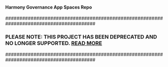 #### Harmony Governance App Spaces Repo

########################################################################################
### PLEASE NOTE: THIS PROJECT HAS BEEN DEPRECATED AND NO LONGER SUPPORTED. [READ MORE](https://medium.com/harmony-one/harmony-snapshot-official-migration-to-snapshot-org-565dade74c2)
########################################################################################
